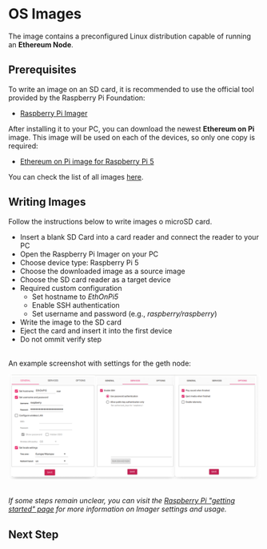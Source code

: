 # OS Images

The image contains a preconfigured Linux distribution capable of running an **Ethereum Node**.

## Prerequisites
To write an image on an SD card, it is recommended to use the official tool provided by the Raspberry Pi Foundation:
- [Raspberry Pi Imager](https://www.raspberrypi.com/software/)

After installing it to your PC, you can download the newest **Ethereum on Pi** image. This image will be used on each of the devices, so only one copy is required:
- [Ethereum on Pi image for Raspberry Pi 5](https://github.com/Web3-Pi/Ethereum-On-Raspberry-Pi/releases/tag/Rpi5)

You can check the list of all images [here](https://github.com/viggith/ethereum-on-pi/releases).


## Writing Images
Follow the instructions below to write images o microSD card.

- Insert a blank SD Card into a card reader and connect the reader to your PC
- Open the Raspberry Pi Imager on your PC
- Choose device type: Raspberry Pi 5 
- Choose the downloaded image as a source image
- Choose the SD card reader as a target device
- Required custom configuration
  - Set hostname to _EthOnPi5_
  - Enable SSH authentication
  - Set username and password (e.g., _raspberry/raspberry_)
- Write the image to the SD card
- Eject the card and insert it into the first device
- Do not ommit verify step
  
\
An example screenshot with settings for the geth node:

![Sample Raspbberyy Pi Imager configuration](./img-raspberry-pi5-imager-example.png)


\
_If some steps remain unclear, you can visit the [Raspberry Pi "getting started" page](https://www.raspberrypi.com/documentation/computers/getting-started.html) for more information on Imager settings and usage._

## Next Step
